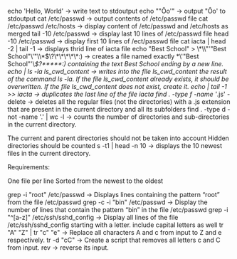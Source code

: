 echo 'Hello, World' -> write text to stdoutput
echo "\"Ôo'" -> output "Ôo' to stdoutput
cat /etc/passwd -> output contents of /etc/passwd file
cat /etc/passwd /etc/hosts -> display content of /etc/passwd and /etc/hosts as merged
tail -10 /etc/passwd -> display last 10 lines of /etc/passwd file
head -10 /etc/passwd -> display first 10 lines of /ect/passwd file
cat iacta | head -2 | tail -1 -> displays thrid line of iacta file
echo "Best School" > \\\*\\\\"'\"Best School\"\\'"\\\\\*\$\\\?\\\*\\\*\\\*\\\*\\\*\:\) -> creates a file named exactly \*\\'"Best School"\'\\*$\?\*\*\*\*\*:) containing the text Best School ending by a new line.
echo | ls -la ls_cwd_content -> writes into the file ls_cwd_content the result of the command ls -la. If the file ls_cwd_content already exists, it should be overwritten. If the file ls_cwd_content does not exist, create it.
echo | tail -1 >> iacta -> duplicates the last line of the file iacta
find . -type f -name '*.js' -delete -> deletes all the regular files (not the directories) with a .js extension that are present in the current directory and all its subfolders
find . -type d -not -name '.' | wc -l -> counts the number of directories and sub-directories in the current directory.

The current and parent directories should not be taken into account
Hidden directories should be counted
s -t1 | head -n 10 -> displays the 10 newest files in the current directory.

Requirements:

One file per line
Sorted from the newest to the oldest

grep -i "root" /etc/passwd -> Displays lines containing the pattern “root” from the file /etc/passwd
grep -c -i "bin" /etc/passwd -> Display the number of lines that contain the pattern “bin” in the file /etc/passwd
grep -i "^[a-z]" /etc/ssh/sshd_config -> Display all lines of the file /etc/ssh/sshd_config starting with a letter.
include capital letters as well
tr "A" "Z" | tr "c" "e" -> Replace all characters A and c from input to Z and e respectively.
tr -d "cC" -> Create a script that removes all letters c and C from input.
rev -> reverse its input.
